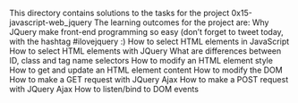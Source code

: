 This directory contains solutions to the tasks for the project 0x15-javascript-web_jquery
The learning outcomes for the project are:
Why JQuery make front-end programming so easy (don’t forget to tweet today, with the hashtag #ilovejquery :)
How to select HTML elements in JavaScript
How to select HTML elements with JQuery
What are differences between ID, class and tag name selectors
How to modify an HTML element style
How to get and update an HTML element content
How to modify the DOM
How to make a GET request with JQuery Ajax
How to make a POST request with JQuery Ajax
How to listen/bind to DOM events